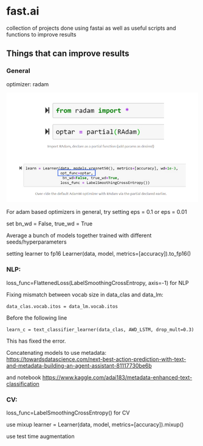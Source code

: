 # fast.ai

collection of projects done using fastai as well as useful scripts and functions to improve results

## Things that can improve results

### General
optimizer: radam

![radam in fastai](https://github.com/maxmatical/fast.ai/blob/master/radam.png)

For adam based optimizers in general, try setting eps = 0.1 or eps = 0.01

set bn_wd = False, true_wd = True

Average a bunch of models together trained with different seeds/hyperparameters

setting learner to fp16 Learner(data, model, metrics=[accuracy]).to_fp16()

### NLP:
loss_func=FlattenedLoss(LabelSmoothingCrossEntropy, axis=-1) for NLP

Fixing mismatch between vocab size in data_clas and data_lm:

```
data_clas.vocab.itos = data_lm.vocab.itos

```
Before the following line
```
learn_c = text_classifier_learner(data_clas, AWD_LSTM, drop_mult=0.3)
```
This has fixed the error.

Concatenating models to use metadata: https://towardsdatascience.com/next-best-action-prediction-with-text-and-metadata-building-an-agent-assistant-81117730be6b

and notebook https://www.kaggle.com/adai183/metadata-enhanced-text-classification

### CV:
loss_func=LabelSmoothingCrossEntropy() for CV

use mixup learner = Learner(data, model, metrics=[accuracy]).mixup()

use test time augmentation
